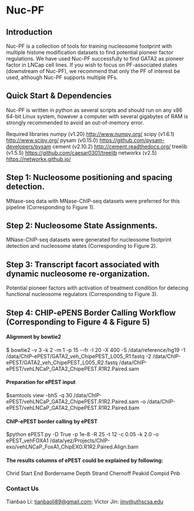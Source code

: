 # Nuc-PF
## Introduction

Nuc-PF is a collection of tools for training nucleosome footprint with multiple histone modification datasets to find potential pioneer factor regulations. We have used Nuc-PF successfully to find GATA2 as pioneer factor in LNCap cell lines. If you wish to focus on PF-associated states (downstream of Nuc-PF), we recommend that only the PF of interest be used, although Nuc-PF supports multiple PFs.

## Quick Start & Dependencies

Nuc-PF is written in python as several scripts and should run on any x86 64-bit Linux system, however a computer with several gigabytes of RAM is strongly recommended to avoid an out-of-memory error.

Required libraries
numpy     (v1.20)    http://www.numpy.org/
scipy     (v1.6.1)   http://www.scipy.org/
pysam     (v0.15.0)  https://github.com/pysam-developers/pysam
cement    (v2.10.2)  http://cement.readthedocs.org/
treelib   (v1.5.5)   https://github.com/caesar0301/treelib
networkx  (v2.5)     https://networkx.github.io/

## Step 1: Nucleosome positioning and spacing detection.
MNase-seq data with MNase-ChIP-seq datasets were preferred for this pipeline (Corresponding to Figure 1).


## Step 2: Nucleosome State Assignments.
MNase-ChIP-seq datasets were generated for nucleosome footprint detection and nucleosome states (Corresponding to Figure 2).

## Step 3: Transcript facort associated with dynamic nucleosome re-organization.
Potential pioneer factors with activation of treatment condition for detecing functional nucleosome regulators (Corresponding to Figure 3).



##  Step 4: CHIP-ePENS Border Calling Workflow (Corresponding to Figure 4 & Figure 5)
#### Alignment by bowtie2
$ bowtie2 -v 3 -k 2 -m 1 -p 15 --fr -I 20 -X 400 -S /data/reference/hg19 -1 /data/ChIP-ePEST/GATA2_veh_ChipePEST_L005_R1.fastq -2 /data/ChIP-ePEST/GATA2_veh_ChipePEST_L005_R2.fastq /data/ChIP-ePEST/vehLNCaP_GATA2_ChipePEST.R1R2.Paired.sam

#### Preparation for ePEST input
$samtools view -bhS -q 30 /data/ChIP-ePEST/vehLNCaP_GATA2_ChipePEST.R1R2.Paired.sam -o /data/ChIP-ePEST/vehLNCaP_GATA2_ChipePEST.R1R2.Paired.bam 

#### ChIP-ePEST border calling by ePEST
$python ePEST.py  -D True -p 1e-8 -R 25  -t 12 -c 0.05 -k 2.0 -o ePEST_vehFOXA1 /data/yez/Projects/ChIP-exo/vehLNCaP_FoxA1_ChipEXO.R1R2.Paired.Align.bam

#### The results columns of ePEST could be explained by following:
Chrid 	Start 	End	Bordername 	Depth	Strand	Chernoff	Peakid	Compid	Pnb





### Contact Us
Tianbao Li: tianbaoli89@gmail.com; Victor Jin: jinv@uthscsa.edu
